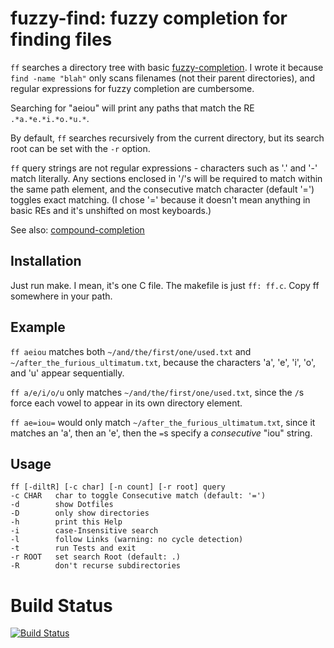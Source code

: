 # fuzzy-find: fuzzy completion for finding files #

`ff` searches a directory tree with basic [fuzzy-completion][fc]. I wrote it
because `find -name "blah"` only scans filenames (not their parent 
directories), and regular expressions for fuzzy completion are
cumbersome.

[fc]: http://common-lisp.net/project/slime/doc/html/Fuzzy-Completion.html

Searching for "aeiou" will print any paths that match the RE
`.*a.*e.*i.*o.*u.*`. 

By default, `ff` searches recursively from the current directory, but its
search root can be set with the `-r` option.

`ff` query strings are not regular expressions - characters such as
'.' and '-' match literally. Any sections enclosed in '/'s
will be required to match within the same path element, and the
consecutive match character (default '=') toggles exact matching.
(I chose '=' because it doesn't mean anything in basic REs and it's
unshifted on most keyboards.)

See also: [compound-completion][cc]

[cc]: http://common-lisp.net/project/slime/doc/html/Compound-Completion.html


## Installation ##

Just run make. I mean, it's one C file. The makefile is just `ff: ff.c`.
Copy ff somewhere in your path.


## Example ##

`ff aeiou` matches both `~/and/the/first/one/used.txt`
and `~/after_the_furious_ultimatum.txt`, because the characters 'a', 'e',
'i', 'o', and 'u' appear sequentially.

`ff a/e/i/o/u` only matches `~/and/the/first/one/used.txt`, since the `/`s force
each vowel to appear in its own directory element.

`ff ae=iou=` would only match `~/after_the_furious_ultimatum.txt`, since
it matches an 'a', then an 'e', then the `=`s specify a *consecutive* "iou" string.


## Usage ##

    ff [-diltR] [-c char] [-n count] [-r root] query
    -c CHAR   char to toggle Consecutive match (default: '=')
    -d        show Dotfiles
    -D        only show directories
    -h        print this Help
    -i        case-Insensitive search
    -l        follow Links (warning: no cycle detection)
    -t        run Tests and exit
    -r ROOT   set search Root (default: .)
    -R        don't recurse subdirectories

# Build Status

  [![Build Status](https://travis-ci.org/silentbicycle/ff.png)](http://travis-ci.org/silentbicycle/ff)
